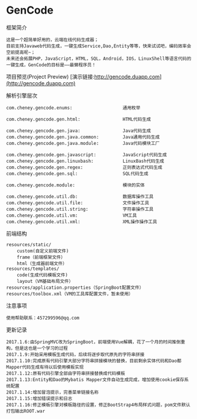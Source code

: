 # GenCode
框架简介
>
	这是一个超简单好用的，云端在线代码生成器；
	目前支持Javaweb代码生成，一键生成Service,Dao,Entity等等，快来试试吧，编码效率会空前提高呢~；
	未来还会拓展PHP，JavaScript，HTML，SQL，Android，IOS，LinuxShell等语言代码的一键生成，GenCode的目标是——最懒程序员！

项目预览(Project Preview)
	[演示链接:http://gencode.duapp.com](http://gencode.duapp.com) 

解析引擎层次
>
	com.cheney.gencode.enums:					通用枚举
>
	com.cheney.gencode.gen.html:				HTML代码生成
>
	com.cheney.gencode.gen.java:				Java代码生成
	com.cheney.gencode.gen.java.common:			Java通用代码生成
	com.cheney.gencode.gen.java.module:			Java代码模块工厂
>
	com.cheney.gencode.gen.javascript:			JavaScript代码生成
	com.cheney.gencode.gen.linuxbash:			LinuxBash代码生成
	com.cheney.gencode.gen.regex:				正则表达式代码生成
	com.cheney.gencode.gen.sql:					SQL代码生成
>	
	com.cheney.gencode.module:					模块的实体
>	
	com.cheney.gencode.util.db:					数据库操作工具
	com.cheney.gencode.util.file:				文件操作工具
	com.cheney.gencode.util.string:				字符串操作工具
	com.cheney.gencode.util.vm:					VM工具
	com.cheney.gencode.util.xml:				XML操作操作工具

前端结构
>
	resources/static/
		custom(自定义前端文件)
		frame（前端框架文件）
		html（生成器前端文件）
	resources/templates/
		code(生成代码模板文件)
		layout（VM基础布局文件）
	resources/application.properties（SpringBoot配置文件）
	resources/toolbox.xml（VM的工具库配置文件，暂未使用）
注意事项
>
	使用帮助联系：457299596@qq.com
	
更新记录
>
	2017.1.6:由SpringMVC改为SpringBoot，前端使用Vue解耦，花了一个月的时间推倒重构，但是这也是一个学习的过程
	2017.1.9:开始采用模板生成代码，后续将逐步取代原先的字符串拼接
	2017.1.10:完成原有代码引擎大部分字符串拼接模块的替换，目前剩余实体代码和Dao都Mapper代码生成有待以后使用模板实现
	2017.1.12:原有代码引擎全部由字符串拼接替换成代码模板
	2017.1.13:Entity和Dao的Mybatis Mapper文件自动生成完成，增加使用cookie保存系统配置
	2017.1.14:增加冒泡提示，完善菜单链接名称
	2017.1.15:增加错误提示和日志
	2017.1.16:修正模板引擎对模板路径的设置，修正BootStrap4布局样式问题，pom文件默认打包输出ROOT.war